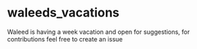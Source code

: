 # waleeds_vacations
Waleed is having a week vacation and open for suggestions, for contributions feel free to create an issue
